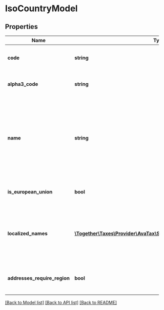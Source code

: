 # IsoCountryModel

## Properties
Name | Type | Description | Notes
------------ | ------------- | ------------- | -------------
**code** | **string** | The two character ISO 3166 country code | [optional] 
**alpha3_code** | **string** | The three character ISO 3166 country code | [optional] 
**name** | **string** | The full name of this country in uppercase.                For names in proper or formal case, or for names in other languages, please examine the &#x60;localizedNames&#x60; element for an appropriate name. | [optional] 
**is_european_union** | **bool** | True if this country is a member of the European Union | [optional] 
**localized_names** | [**\Together\Taxes\Provider\AvaTax\Swagger\Model\IsoLocalizedName[]**](IsoLocalizedName.md) | A list of localized names in a variety of languages.                This list is maintained by the International Standards Organization. | [optional] 
**addresses_require_region** | **bool** | Whether or not this country requires a region in postal addresses. | [optional] 

[[Back to Model list]](../README.md#documentation-for-models) [[Back to API list]](../README.md#documentation-for-api-endpoints) [[Back to README]](../README.md)


